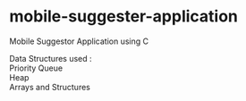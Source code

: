 # mobile-suggester-application
Mobile Suggestor Application using C

Data Structures used :  
Priority Queue  
Heap  
Arrays and Structures
